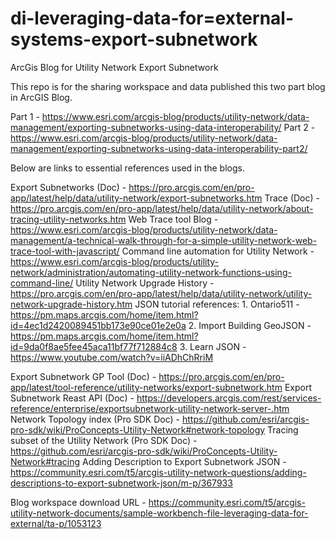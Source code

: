 # di-leveraging-data-for=external-systems-export-subnetwork
 ArcGis Blog for Utility Network Export Subnetwork

This repo is for the sharing workspace and data published this two part blog in ArcGIS Blog.

Part 1 - https://www.esri.com/arcgis-blog/products/utility-network/data-management/exporting-subnetworks-using-data-interoperability/
Part 2 - https://www.esri.com/arcgis-blog/products/utility-network/data-management/exporting-subnetworks-using-data-interoperability-part2/

Below are links to essential references used in the blogs.

Export Subnetworks (Doc) - https://pro.arcgis.com/en/pro-app/latest/help/data/utility-network/export-subnetworks.htm
Trace (Doc) - https://pro.arcgis.com/en/pro-app/latest/help/data/utility-network/about-tracing-utility-networks.htm
Web Trace tool Blog - https://www.esri.com/arcgis-blog/products/utility-network/data-management/a-technical-walk-through-for-a-simple-utility-network-web-trace-tool-with-javascript/
Command line automation for Utility Network - https://www.esri.com/arcgis-blog/products/utility-network/administration/automating-utility-network-functions-using-command-line/
Utility Network Upgrade History - https://pro.arcgis.com/en/pro-app/latest/help/data/utility-network/utility-network-upgrade-history.htm
JSON tutorial references:
    1. Ontario511 - https://pm.maps.arcgis.com/home/item.html?id=4ec1d2420089451bb173e90ce01e2e0a
    2. Import Building GeoJSON - https://pm.maps.arcgis.com/home/item.html?id=9da0f8ae5fee45aca11bf77f712884c8
    3. Learn JSON - https://www.youtube.com/watch?v=iiADhChRriM

Export Subnetwork GP Tool (Doc)  - https://pro.arcgis.com/en/pro-app/latest/tool-reference/utility-networks/export-subnetwork.htm
Export Subnetwork Reast API (Doc) - https://developers.arcgis.com/rest/services-reference/enterprise/exportsubnetwork-utility-network-server-.htm
Network Topology index (Pro SDK Doc) - https://github.com/esri/arcgis-pro-sdk/wiki/ProConcepts-Utility-Network#network-topology
Tracing subset of the Utility Network (Pro SDK Doc) - https://github.com/esri/arcgis-pro-sdk/wiki/ProConcepts-Utility-Network#tracing
Adding Description to Export Subnetwork JSON - https://community.esri.com/t5/arcgis-utility-network-questions/adding-descriptions-to-export-subnetwork-json/m-p/367933


Blog workspace download URL - https://community.esri.com/t5/arcgis-utility-network-documents/sample-workbench-file-leveraging-data-for-external/ta-p/1053123
